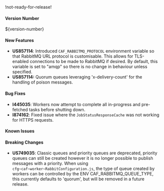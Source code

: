 !not-ready-for-release!

#### Version Number
${version-number}

#### New Features
- **US857114**: Introduced `CAF_RABBITMQ_PROTOCOL` environment variable so that RabbitMQ URL protocol is customisable.
        This allows for TLS-enabled connections to be made to RabbitMQ if desired.
        By default, this variable is set to "amqp" so there is no change in behaviour unless specified. 
- **US857114:** Quorum queues leveraging 'x-delivery-count' for the handling of poison messages.

#### Bug Fixes
- **I445035**: Workers now attempt to complete all in-progress and pre-fetched tasks before shutting down.
- **I874162**: Fixed issue where the `JobStatusResponseCache` was not working for HTTPS requests.

#### Known Issues

#### Breaking Changes
- **US749035**: Classic queues and priority queues are deprecated, priority queues can still be created however it is no
  longer possible to publish messages with a priority.
  When using `cfg~caf~worker~RabbitConfiguration.js`, the type of queue created by workers can be controlled by the ENV
  CAF_RABBITMQ_QUEUE_TYPE, this currently defaults to 'quorum', but will be removed in a future release.
